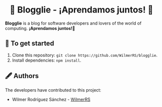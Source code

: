 <h1 align="center"> 🐣<strong> Blogglie - ¡Aprendamos juntos! </strong>🐯 </h1>

**Blogglie** is a blog for software developers and lovers of the world of computing.
**¡Aprendamos juntos!🐣**

## 🐙 To get started

1. Clone this repository: `git clone https://github.com/WilmerRS/blogglie`.
2. Install dependencies: `npm install`.

## 🖋️ Authors

The developers have contributed to this project:

* Wilmer Rodríguez Sánchez - <a href="https://github.com/WilmerRS"> WilmerRS </a> 
